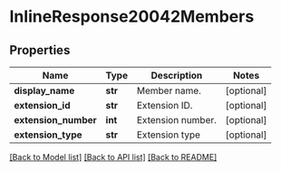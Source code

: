 # InlineResponse20042Members

## Properties
Name | Type | Description | Notes
------------ | ------------- | ------------- | -------------
**display_name** | **str** | Member name. | [optional] 
**extension_id** | **str** | Extension ID. | [optional] 
**extension_number** | **int** | Extension number. | [optional] 
**extension_type** | **str** | Extension type | [optional] 

[[Back to Model list]](../README.md#documentation-for-models) [[Back to API list]](../README.md#documentation-for-api-endpoints) [[Back to README]](../README.md)

